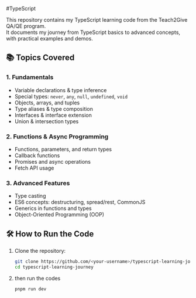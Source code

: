 #TypeScript

This repository contains my TypeScript learning code from the Teach2Give QA/QE program.  
It documents my journey from TypeScript basics to advanced concepts, with practical examples and demos.  


## 📚 Topics Covered  

### 1. Fundamentals  
- Variable declarations & type inference  
- Special types: `never`, `any`, `null`, `undefined`, `void`  
- Objects, arrays, and tuples  
- Type aliases & type composition  
- Interfaces & interface extension  
- Union & intersection types  

### 2. Functions & Async Programming  
- Functions, parameters, and return types  
- Callback functions  
- Promises and async operations  
- Fetch API usage  

### 3. Advanced Features  
- Type casting  
- ES6 concepts: destructuring, spread/rest, CommonJS  
- Generics in functions and types  
- Object-Oriented Programming (OOP)  



## 🛠️ How to Run the Code  

1. Clone the repository:  
   ```bash
   git clone https://github.com/<your-username>/typescript-learning-journey.git
   cd typescript-learning-journey
2. then run the codes
   ```bash
   pnpm run dev
